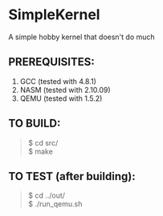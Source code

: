 SimpleKernel
============

A simple hobby kernel that doesn't do much

PREREQUISITES:
-------------
1. GCC (tested with 4.8.1)
2. NASM (tested with 2.10.09)
3. QEMU (tested with 1.5.2)

TO BUILD:
-------------
>
>$ cd src/<br />
>$ make<br />

TO TEST (after building):
-------------
>
>$ cd ../out/<br />
>$ ./run_qemu.sh<br />
